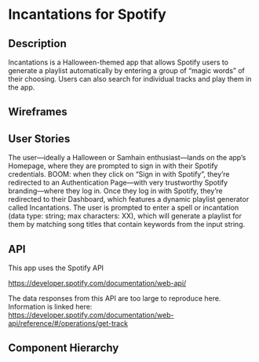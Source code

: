 # Incantations for Spotify

## Description
Incantations is a Halloween-themed app that allows Spotify users to generate a playlist automatically by entering a group of “magic words” of their choosing. Users can also search for individual tracks and play them in the app.

## Wireframes

## User Stories
The user—ideally a Halloween or Samhain enthusiast—lands on the app’s Homepage, where they are prompted to sign in with their Spotify credentials. BOOM: when they click on “Sign in with Spotify”, they’re redirected to an Authentication Page—with very trustworthy Spotify branding—where they log in. Once they log in with Spotify, they’re redirected to their Dashboard, which features a dynamic playlist generator called Incantations. The user is prompted to enter a spell or incantation (data type: string; max characters: XX), which will generate a playlist for them by matching song titles that contain keywords from the input string.

## API 
This app uses the Spotify API

https://developer.spotify.com/documentation/web-api/

The data responses from this API are too large to reproduce here. Information is linked here:
https://developer.spotify.com/documentation/web-api/reference/#/operations/get-track

## Component Hierarchy
